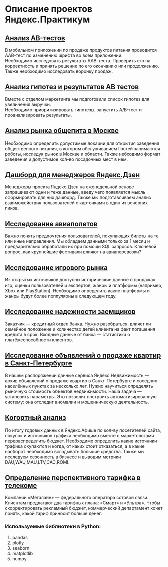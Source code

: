 # Описание проектов Яндекс.Практикум
## [Анализ AB-тестов](https://github.com/Cerega313/-Yandex-projects-Workshop/blob/%D0%90%D0%BD%D0%B0%D0%BB%D0%B8%D0%B7-%D0%90%D0%92-%D1%82%D0%B5%D1%81%D1%82%D0%BE%D0%B2/%D0%90%D0%BD%D0%B0%D0%BB%D0%B8%D0%B7%20%D0%90%D0%92-%D1%82%D0%B5%D1%81%D1%82%D0%BE%D0%B2/%D0%90%D0%BD%D0%B0%D0%BB%D0%B8%D0%B7%20%D0%90%D0%92-%D1%82%D0%B5%D1%81%D1%82%D0%BE%D0%B2.ipynb)

В мобильном приложении по продаже продуктов питания проводится ААВ-тест по изменению шрифта во всем приложении.  
Необходимо исследовать результаты ААВ-теста. Проверить его на корректность и принять решение по его окончанию или продолжению. Также необходимо исследовать воронку продаж.

## [Анализ гипотез и результатов АВ тестов](https://github.com/Cerega313/-Yandex-projects-Workshop/blob/%D0%90%D0%BD%D0%B0%D0%BB%D0%B8%D0%B7-%D0%90%D0%92-%D1%82%D0%B5%D1%81%D1%82%D0%BE%D0%B2/%D0%90%D0%BD%D0%B0%D0%BB%D0%B8%D0%B7%20%D0%B3%D0%B8%D0%BF%D0%BE%D1%82%D0%B5%D0%B7%20%D0%B8%20%D1%80%D0%B5%D0%B7%D1%83%D0%BB%D1%8C%D1%82%D0%B0%D1%82%D0%BE%D0%B2%20%D0%90%D0%92-%D1%82%D0%B5%D1%81%D1%82%D0%BE%D0%B2/%D0%90%D0%BD%D0%B0%D0%BB%D0%B8%D0%B7_%D0%B3%D0%B8%D0%BF%D0%BE%D1%82%D0%B5%D0%B7_%D0%B8_%D0%90%D0%92_%D1%82%D0%B5%D1%81%D1%82%D0%BE%D0%B2.ipynb)

Вместе с отделом маркетинга мы подготовили список гипотез для увеличения выручки.    
Необходимо приоритизировать гипотезы, запустить A/B-тест и проанализировать результаты.    

## [Анализ рынка общепита в Москве](https://github.com/Cerega313/-Yandex-projects-Workshop/blob/%D0%90%D0%BD%D0%B0%D0%BB%D0%B8%D0%B7-%D0%90%D0%92-%D1%82%D0%B5%D1%81%D1%82%D0%BE%D0%B2/%D0%90%D0%BD%D0%B0%D0%BB%D0%B8%D0%B7%20%D1%80%D1%8B%D0%BD%D0%BA%D0%B0%20%D0%BE%D0%B1%D1%89%D0%B5%D0%BF%D0%B8%D1%82%D0%B0%20%D0%B2%20%D0%9C%D0%BE%D1%81%D0%BA%D0%B2%D0%B5/%D0%92%D1%8B%D0%B1%D0%BE%D1%80%20%D0%BB%D0%BE%D0%BA%D0%B0%D1%86%D0%B8%D0%B8%20%D0%B4%D0%BB%D1%8F%20%D0%BE%D1%82%D0%BA%D1%80%D1%8B%D1%82%D0%B8%D1%8F%20%D1%80%D0%B5%D1%81%D1%82%D0%BE%D1%80%D0%B0%D0%BD%D0%B0.ipynb)

Необходимо определить допустимые локации для открытия заведения общественного питания, в котором обслуживанием Гостей занимаются роботы, исследуя рынок в Москве и области. Также небходимо формат заведения и допустимое кол-во посадочных мест в нем.  

## [Дашборд для менеджеров Яндекс.Дзен](https://github.com/Cerega313/-Yandex-projects-Workshop/tree/%D0%90%D0%BD%D0%B0%D0%BB%D0%B8%D0%B7-%D0%90%D0%92-%D1%82%D0%B5%D1%81%D1%82%D0%BE%D0%B2/%D0%94%D0%B0%D1%88%D0%B1%D0%BE%D1%80%D0%B4%20%D0%B4%D0%BB%D1%8F%20%D0%BC%D0%B5%D0%BD%D0%B5%D0%B4%D0%B6%D0%B5%D1%80%D0%BE%D0%B2%20%D0%AF%D0%BD%D0%B4%D0%B5%D0%BA%D1%81.%D0%94%D0%B7%D0%B5%D0%BD)

Менеджеры проекта Яндекс.Дзен на еженедельной основе запрашивают одни и теже данные, введу чего появляется мысль сформировать для них дашборд. Также мы подготавливаем анализ взаиможействия пользователей с карточками в один из вечерних пиков.

## [Исследование авиаполетов](https://github.com/Cerega313/-Yandex-projects-Workshop/blob/%D0%90%D0%BD%D0%B0%D0%BB%D0%B8%D0%B7-%D0%90%D0%92-%D1%82%D0%B5%D1%81%D1%82%D0%BE%D0%B2/%D0%98%D1%81%D1%81%D0%BB%D0%B5%D0%B4%D0%BE%D0%B2%D0%B0%D0%BD%D0%B8%D0%B5%20%D0%B0%D0%B2%D0%B8%D0%B0%D0%BF%D0%BE%D0%BB%D0%B5%D1%82%D0%BE%D0%B2/%D0%98%D1%81%D1%81%D0%BB%D0%B5%D0%B4%D0%BE%D0%B2%D0%B0%D0%BD%D0%B8%D0%B5_%D0%B0%D0%B2%D0%B8%D0%B0%D0%BF%D0%BE%D0%BB%D0%B5%D1%82%D0%BE%D0%B2_.ipynb)

Важно понять предпочтения пользователей, покупающих билеты на те или иные направления. Мы обладаем данными только за 1 месяц и предварительно обработали их при помощи SQL запросов. Ключевой вопрос, как крупнейшие фестивали влияют на авиаперевозки?   

## [Исследование игрового рынка](https://github.com/Cerega313/-Yandex-projects-Workshop/blob/%D0%90%D0%BD%D0%B0%D0%BB%D0%B8%D0%B7-%D0%90%D0%92-%D1%82%D0%B5%D1%81%D1%82%D0%BE%D0%B2/%D0%98%D1%81%D1%81%D0%BB%D0%B5%D0%B4%D0%BE%D0%B2%D0%B0%D0%BD%D0%B8%D0%B5%20%D0%B8%D0%B3%D1%80%D0%BE%D0%B2%D0%BE%D0%B3%D0%BE%20%D1%80%D1%8B%D0%BD%D0%BA%D0%B0/%D0%98%D1%81%D1%81%D0%BB%D0%B5%D0%B4%D0%BE%D0%B2%D0%B0%D0%BD%D0%B8%D0%B5_%D0%B8%D0%B3%D1%80%D0%BE%D0%B2%D0%BE%D0%B3%D0%BE_%D1%80%D1%8B%D0%BD%D0%BA%D0%B0.ipynb)

Из открытых источников доступны исторические данные о продажах игр, оценки пользователей и экспертов, жанры и платформы (например, Xbox или PlayStation). Необходимо определить какие платформы и жанры будут более поппулярны в следующем году.

## [Исследование надежности заемщиков](https://github.com/Cerega313/-Yandex-projects-Workshop/blob/%D0%90%D0%BD%D0%B0%D0%BB%D0%B8%D0%B7-%D0%90%D0%92-%D1%82%D0%B5%D1%81%D1%82%D0%BE%D0%B2/%D0%98%D1%81%D1%81%D0%BB%D0%B5%D0%B4%D0%BE%D0%B2%D0%B0%D0%BD%D0%B8%D0%B5%20%D0%BD%D0%B0%D0%B4%D0%B5%D0%B6%D0%BD%D0%BE%D1%81%D1%82%D0%B8%20%D0%B7%D0%B0%D1%91%D0%BC%D1%89%D0%B8%D0%BA%D0%BE%D0%B2/%D0%98%D1%81%D1%81%D0%BB%D0%B5%D0%B4%D0%BE%D0%B2%D0%B0%D0%BD%D0%B8%D0%B5%20%D0%BD%D0%B0%D0%B4%D0%B5%D0%B6%D0%BD%D0%BE%D1%81%D1%82%D0%B8%20%D0%B7%D0%B0%D0%B5%D0%BC%D1%89%D0%B8%D0%BA%D0%BE%D0%B2.ipynb)

Заказчик — кредитный отдел банка. Нужно разобраться, влияет ли семейное положение и количество детей клиента на факт погашения кредита в срок. Входные данные от банка — статистика о платёжеспособности клиентов.  

## [Исследование объявлений о продаже квартир в Санкт-Петербурге](https://github.com/Cerega313/-Yandex-projects-Workshop/blob/%D0%90%D0%BD%D0%B0%D0%BB%D0%B8%D0%B7-%D0%90%D0%92-%D1%82%D0%B5%D1%81%D1%82%D0%BE%D0%B2/%D0%98%D1%81%D1%81%D0%BB%D0%B5%D0%B4%D0%BE%D0%B2%D0%B0%D0%BD%D0%B8%D0%B5%20%D0%BE%D0%B1%D1%8A%D1%8F%D0%B2%D0%BB%D0%B5%D0%BD%D0%B8%D0%B9%20%D0%BE%20%D0%BF%D1%80%D0%BE%D0%B4%D0%B0%D0%B6%D0%B5%20%D0%BA%D0%B2%D0%B0%D1%80%D1%82%D0%B8%D1%80/%D0%98%D1%81%D1%81%D0%BB%D0%B5%D0%B4%D0%BE%D0%B2%D0%B0%D0%BD%D0%B8%D0%B5_%D0%BE%D0%B1%D1%8A%D1%8F%D0%B2%D0%BB%D0%B5%D0%BD%D0%B8%D0%B9_%D0%BE_%D0%BF%D1%80%D0%BE%D0%B4%D0%B0%D0%B6%D0%B5_%D0%BA%D0%B2%D0%B0%D1%80%D1%82%D0%B8%D1%80.ipynb)

В нашем распоряжении данные сервиса Яндекс.Недвижимость — архив объявлений о продаже квартир в Санкт-Петербурге и соседних населённых пунктах за несколько лет. Нужно научиться определять рыночную стоимость объектов недвижимости. Наша задача — установить параметры. Это позволит построить автоматизированную систему: она отследит аномалии и мошенническую деятельность.

## [Когортный анализ](https://github.com/Cerega313/-Yandex-projects-Workshop/blob/%D0%90%D0%BD%D0%B0%D0%BB%D0%B8%D0%B7-%D0%90%D0%92-%D1%82%D0%B5%D1%81%D1%82%D0%BE%D0%B2/%D0%9A%D0%BE%D0%B3%D0%BE%D1%80%D1%82%D0%BD%D1%8B%D0%B9%20%D0%B0%D0%BD%D0%B0%D0%BB%D0%B8%D0%B7/%D0%9A%D0%BE%D0%B3%D0%BE%D1%80%D1%82%D0%BD%D1%8B%D0%B9_%D0%B0%D0%BD%D0%B0%D0%BB%D0%B8%D0%B7.ipynb)

По итогу годовых данных в Яндекс.Афише по кол-ву посетителей сайта, покупок и источников трафика необходимо вместе с маркетологами перераспределить бюджет.
Необходимо определить какие источники трафика окупаются и когда, от каких стоит отказаться, а в какие наоборот необходимо вкладывать большие средства. Также мы исследуем сезонность в бизнесе и выводим метрики DAU,WAU,MAU,LTV,CAC,ROMI.  

## [Определение перспективного тарифка в телекоме](https://github.com/Cerega313/-Yandex-projects-Workshop/blob/%D0%90%D0%BD%D0%B0%D0%BB%D0%B8%D0%B7-%D0%90%D0%92-%D1%82%D0%B5%D1%81%D1%82%D0%BE%D0%B2/%D0%9E%D0%BF%D1%80%D0%B5%D0%B4%D0%B5%D0%BB%D0%B5%D0%BD%D0%B8%D0%B5%20%D0%BF%D0%B5%D1%80%D1%81%D0%BF%D0%B5%D0%BA%D1%82%D0%B8%D0%B2%D0%BD%D0%BE%D0%B3%D0%BE%20%D1%82%D0%B0%D1%80%D0%B8%D1%84%D0%B0%20%D0%B2%20%D1%82%D0%B5%D0%BB%D0%B5%D0%BA%D0%BE%D0%BC%D0%B5/%D0%9E%D0%BF%D1%80%D0%B5%D0%B4%D0%B5%D0%BB%D0%B5%D0%BD%D0%B8%D0%B5_%D0%BF%D0%B5%D1%80%D1%81%D0%BF%D0%B5%D0%BA%D1%82%D0%B8%D0%B2%D0%BD%D0%BE%D0%B3%D0%BE_%D1%82%D0%B0%D1%80%D0%B8%D1%84%D0%B0_%D0%B4%D0%BB%D1%8F_%D1%82%D0%B5%D0%BB%D0%B5%D0%BA%D0%BE%D0%BC_%D0%BA%D0%BE%D0%BC%D0%BF%D0%B0%D0%BD%D0%B8%D0%B8.ipynb)

Компании «Мегалайн» — федерального оператора сотовой связи. Клиентам предлагают два тарифных плана: «Смарт» и «Ультра». Чтобы скорректировать рекламный бюджет, коммерческий департамент хочет понять, какой тариф приносит больше денег.    

### **Используемые библиотеки в Python**:  
1. pandas
2. plotly
3. seaborn
4. matplotlib
5. numpy
